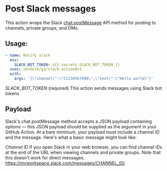 # Post Slack messages

This action wraps the Slack [chat.postMessage](https://api.slack.com/methods/chat.postMessage) API method for posting to channels, private groups, and DMs.

## Usage:
```yaml
- name: Notify slack
  env:
    SLACK_BOT_TOKEN: ${{ secrets.SLACK_BOT_TOKEN }}
  uses: zendesk/ga/slack-action@v1
  with:
    args: '{\"channel\":\"C1234567890\",\"text\":\"Hello world\"}'
```
*SLACK_BOT_TOKEN* (required) This action sends messages using Slack bot tokens

## Payload
Slack's chat.postMessage method accepts a JSON payload containing options — this JSON payload should be supplied as the argument in your GitHub Action. At a bare minimum, your payload must include a channel ID and the message. Here's what a basic message might look like:

*Channel ID* 
If you open Slack in your web browser, you can find channel IDs at the end of the URL when viewing channels and private groups. Note that this doesn't work for direct messages.
https://myworkspace.slack.com/messages/CHANNEL_ID/

